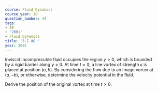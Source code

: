```yaml
---
course: Fluid Dynamics
course_year: IB
question_number: 44
tags:
- IB
- '2001'
- Fluid Dynamics
title: '3.I.8G '
year: 2001
---
```



Inviscid incompressible fluid occupies the region $y>0$, which is bounded by a rigid barrier along $y=0$. At time $t=0$, a line vortex of strength $\kappa$ is placed at position $(a, b)$. By considering the flow due to an image vortex at $(a,-b)$, or otherwise, determine the velocity potential in the fluid.

Derive the position of the original vortex at time $t>0$.